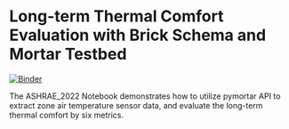 # Long-term Thermal Comfort Evaluation with Brick Schema and Mortar Testbed
[![Binder](https://mybinder.org/badge_logo.svg)](https://mybinder.org/v2/gh/ruijis/mortardata_comfort_evaluation/HEAD)

The ASHRAE_2022 Notebook demonstrates how to utilize pymortar API to extract zone air temperature sensor data, and evaluate the long-term thermal comfort by six metrics.
